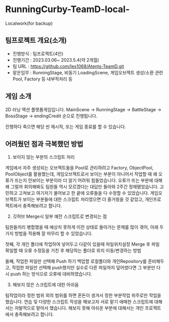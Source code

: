 # RunningCurby-TeamD-local-
Localwork(for backup)

## 팀프로젝트 개요(소개)
- 진행방식 : 팀프로젝트(4인)
- 진행기간 : 2023.03.06~ 2023.5.4(약 2개월)
- 팀 URL : https://github.com/les1068/Atents-TeamD.git
- 맡은임무 : RunningStage, 비동기 LoadingScene, 게임오브젝트 생성/소환 관련 Pool, Factory 등 내부적처리 등

## 게임 소개
2D 러닝 액션 플랫폼게임입니다.
MainScene -> RunningStage -> BattleStage -> BossStage -> endingCredit 순으로 진행됩니다.

진행하다 죽으면 해당 씬 재시작, 또는 게임 종료를 할 수 있습니다.

## 어려웠던 점과 극복했던 방법

1. 보이지 않는 부분의 스크립트 처리

게임에서 자주 생성되는 오브젝트들을 Pool로 관리하려고 Factory, ObjectPool, PoolObject를 활용했는데, 게임오브젝트로서 보이는 부분이 아니어서 작업할 때 왜 오류가 뜨는지 안보이는 부분이라 더 알기 어려워 힘들었습니다.
오류가 뜨는 부분에 대해 왜 그럴까 회의해봐도 팀원들 역시 모르겠다는 대답만 돌아와 2주간 정체됐었습니다. 고민하고 고쳐보고 여기저기 물어보고 한 끝에 오류들을 다 수정할 수 있었습니다. 
게임오브젝트가 보이는 부분들에 대한 스크립트 처리였으면 더 즐거웠을 것 같았고, 개인프로젝트에서 충족해보려고 합니다.


2. 깃허브 Merge시 일부 예전 스크립트로 변경되는 점

팀원들끼리 병합했을 때 예상치 못하게 이전 상태로 돌아가는 문제를 많이 겪어, 
아래 두가지 방법을 적용해 잘 마무리 할 수 있었습니다.

첫째, 각 개인 폴더에 작업하여 넣어두고 다같이 있을때 파일위치설정
Merge 후 파일 확일할 때 오류 수정등을 거친 후 해당하는 폴더로 위치 이동/변경하는 방법

둘째, 작업한 파일만 선택해 Push 하기
백업할 로컬폴더와 개인Repository를 준비해두고, 작업한 파일만 선택해 push했지만 실수로 다른 파일까지 덮어썼다면 그 부분만 다시 push 하는 방식으로 오류에 대비하였습니다. 

3. 해보지 않은 스크립트에 대한 아쉬움

팀작업이라 정한 범위 외의 범위를 하면 혼돈이 생겨서 정한 부분작업 위주로만 작업을 했습니다.
연습 및 다양한 스크립트 작성을 해보고자 서로 맡기 애매한 스크립트에 대해서는 자발적으로 맡아서 했습니다.
해보지 못해 아쉬운 부분에 대해서는 개인 프로젝트에서 충족해보려고 합니다.
